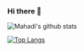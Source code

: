 ### Hi there 👋

<!--
**mahadi-devo/mahadi-devo** is a ✨ _special_ ✨ repository because its `README.md` (this file) appears on your GitHub profile.

Here are some ideas to get you started:

- 🔭 I’m currently working on ...
- 🌱 I’m currently learning ...
- 👯 I’m looking to collaborate on ...
- 🤔 I’m looking for help with ...
- 💬 Ask me about ...
- 📫 How to reach me: ...
- 😄 Pronouns: ...
- ⚡ Fun fact: ...
-->


![Mahadi's github stats](https://github-readme-stats.vercel.app/api?username=mahadi-devo&show_icons=true)

[![Top Langs](https://github-readme-stats.vercel.app/api/top-langs/?username=mahadi-devo)](https://github.com/mahadi-devo/github-readme-stats)

[twitter]: https://twitter.com/Mahadihassan001
[linkedin]: 
[Facebook]: 

